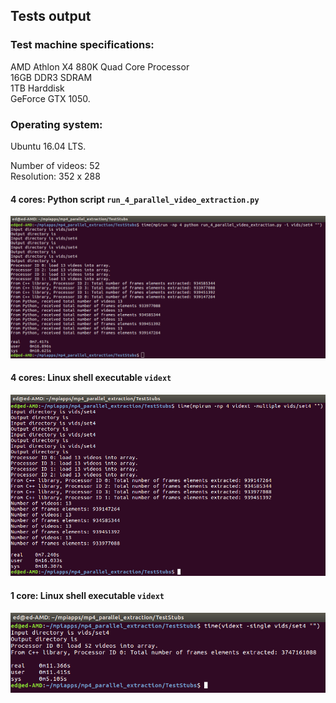 ## Tests output

### Test machine specifications:  
AMD Athlon X4 880K Quad Core Processor  
16GB DDR3 SDRAM  
1TB Harddisk  
GeForce GTX 1050.  

### Operating system:  
Ubuntu 16.04 LTS.

Number of videos: 52   
Resolution: 352 x 288   

#### 4 cores: Python script `run_4_parallel_video_extraction.py`   
<img src = "https://github.com/warwick-machine-learning-group/tfl_parallel_mp4_extraction/blob/master/Test_Output/test_result_run_on_4_cores.png">

#### 4 cores: Linux shell executable `vidext`   
![run_4_test_output_vidext](https://github.com/warwick-machine-learning-group/tfl_parallel_mp4_extraction/blob/master/Test_Output/test_run_c%2B%2B_executable_on_4_cores.png)

#### 1 core: Linux shell executable `vidext`
![run_1_test_output_vidext](https://github.com/warwick-machine-learning-group/tfl_parallel_mp4_extraction/blob/master/Test_Output/test_run_single_core.png)
